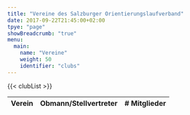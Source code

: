 ```yaml
---
title: "Vereine des Salzburger Orientierungslaufverband"
date: 2017-09-22T21:45:00+02:00
tpye: "page"
showBreadcrumb: "true"
menu:
  main:
    name: "Vereine"
    weight: 50
    identifier: "clubs"
---
```

<table>
    <thead>
        <tr>
            <th>Verein</th>
            <th>Obmann/Stellvertreter</th>
            <th># Mitglieder</th>
        </tr>
    </thead>
    <tbody>
        {{< clubList >}}
    </tbody>
</table>